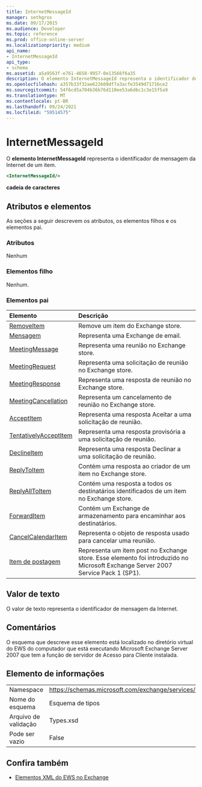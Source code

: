 ```yaml
---
title: InternetMessageId
manager: sethgros
ms.date: 09/17/2015
ms.audience: Developer
ms.topic: reference
ms.prod: office-online-server
ms.localizationpriority: medium
api_name:
- InternetMessageId
api_type:
- schema
ms.assetid: a5a9563f-e761-4658-9957-0e13566f6a35
description: O elemento InternetMessageId representa o identificador de mensagem da Internet de um item.
ms.openlocfilehash: a357b33f32ae622609df7a3acfe3549d7171bce2
ms.sourcegitcommit: 54f6cd5a704b36b76d110ee53a6d6c1c3e15f5a9
ms.translationtype: MT
ms.contentlocale: pt-BR
ms.lasthandoff: 09/24/2021
ms.locfileid: "59514575"
---
```

# <a name="internetmessageid"></a>InternetMessageId

O **elemento InternetMessageId** representa o identificador de mensagem da Internet de um item. 
  
```xml
<InternetMessageId/>
```

 **cadeia de caracteres**
## <a name="attributes-and-elements"></a>Atributos e elementos

As seções a seguir descrevem os atributos, os elementos filhos e os elementos pai.
  
### <a name="attributes"></a>Atributos

Nenhum
  
### <a name="child-elements"></a>Elementos filho

Nenhum.
  
### <a name="parent-elements"></a>Elementos pai

|**Elemento**|**Descrição**|
|:-----|:-----|
|[RemoveItem](removeitem.md) <br/> |Remove um item do Exchange store.  <br/> |
|[Mensagem](message-ex15websvcsotherref.md) <br/> |Representa uma Exchange de email.  <br/> |
|[MeetingMessage](meetingmessage.md) <br/> |Representa uma reunião no Exchange store.  <br/> |
|[MeetingRequest](meetingrequest.md) <br/> |Representa uma solicitação de reunião no Exchange store.  <br/> |
|[MeetingResponse](meetingresponse.md) <br/> |Representa uma resposta de reunião no Exchange store.  <br/> |
|[MeetingCancellation](meetingcancellation.md) <br/> |Representa um cancelamento de reunião no Exchange store.  <br/> |
|[AcceptItem](acceptitem.md) <br/> |Representa uma resposta Aceitar a uma solicitação de reunião.  <br/> |
|[TentativelyAcceptItem](tentativelyacceptitem.md) <br/> |Representa uma resposta provisória a uma solicitação de reunião.  <br/> |
|[DeclineItem](declineitem.md) <br/> |Representa uma resposta Declinar a uma solicitação de reunião.  <br/> |
|[ReplyToItem](replytoitem.md) <br/> |Contém uma resposta ao criador de um item no Exchange store.  <br/> |
|[ReplyAllToItem](replyalltoitem.md) <br/> |Contém uma resposta a todos os destinatários identificados de um item no Exchange store.  <br/> |
|[ForwardItem](forwarditem.md) <br/> |Contém um Exchange de armazenamento para encaminhar aos destinatários.  <br/> |
|[CancelCalendarItem](cancelcalendaritem.md) <br/> |Representa o objeto de resposta usado para cancelar uma reunião.  <br/> |
|[Item de postagem](postitem.md) <br/> |Representa um item post no Exchange store. Esse elemento foi introduzido no Microsoft Exchange Server 2007 Service Pack 1 (SP1).  <br/> |
   
## <a name="text-value"></a>Valor de texto

O valor de texto representa o identificador de mensagem da Internet.
  
## <a name="remarks"></a>Comentários

O esquema que descreve esse elemento está localizado no diretório virtual do EWS do computador que está executando Microsoft Exchange Server 2007 que tem a função de servidor de Acesso para Cliente instalada.
  
## <a name="element-information"></a>Elemento de informações

|||
|:-----|:-----|
|Namespace  <br/> |https://schemas.microsoft.com/exchange/services/2006/types  <br/> |
|Nome do esquema  <br/> |Esquema de tipos  <br/> |
|Arquivo de validação  <br/> |Types.xsd  <br/> |
|Pode ser vazio  <br/> |False  <br/> |
   
## <a name="see-also"></a>Confira também



- [Elementos XML do EWS no Exchange](ews-xml-elements-in-exchange.md)

